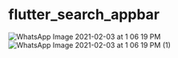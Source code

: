 # flutter_search_appbar

![WhatsApp Image 2021-02-03 at 1 06 19 PM](https://user-images.githubusercontent.com/66554769/106713602-aea57e00-6620-11eb-8dd1-4d22c341bf89.jpeg)
![WhatsApp Image 2021-02-03 at 1 06 19 PM (1)](https://user-images.githubusercontent.com/66554769/106713607-b06f4180-6620-11eb-935d-dfa5f7c50efd.jpeg)
